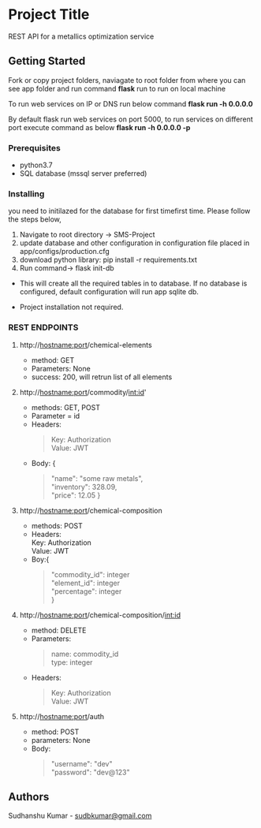 # Project Title

REST API for a metallics optimization service

## Getting Started

Fork or copy project folders, naviagate to root folder from where you can see app folder and run command **flask** run to run on local machine

To run web services on IP or DNS run below command
**flask run -h 0.0.0.0**

By default flask run web services on port 5000, to run services on different port execute command as below
**flask run -h 0.0.0.0 -p <port>**

### Prerequisites


* python3.7
* SQL database     (mssql server preferred)

### Installing

you need to initilazed for the database for first timefirst time. Please follow the steps below,
1. Navigate to root directory -> SMS-Project
2. update database and other configuration in configuration file placed in app/configs/production.cfg
3. download python library: pip install -r requirements.txt
2. Run command-> flask init-db

* This will create all the required tables in to database. If no database is configured, default configuration will run app sqlite db.

* Project installation not required.

### REST ENDPOINTS

1. http://<hostname:port>/chemical-elements
    * method: GET
    * Parameters: None
    * success: 200, will retrun list of all elements
2. http://<hostname:port>/commodity/<int:id>'
    * methods: GET, POST
    * Parameter = id
    * Headers:  
        >Key: Authorization   
        Value: JWT <JWT Token>  
    * Body: {  
        >"name": "some raw metals",  
        "inventory": 328.09,  
        "price": 12.05 
        }
3. http://<hostname:port>/chemical-composition
    * methods: POST
    * Headers:  
        Key: Authorization  
        Value: JWT <JWT Token>  
    * Boy:{  
       > "commodity_id": integer  
        "element_id": integer  
        "percentage": integer  
    }


4. http://<hostname:port>/chemical-composition/<int:id>
    * method: DELETE
    * Parameters:   
        >name: commodity_id  
        type: integer  
    * Headers:  
        >Key: Authorization  
        Value: JWT <JWT Token>

5. http://<hostname:port>/auth
    * method: POST
    * parameters: None  
    * Body:
       > "username": "dev"  
        "password": "dev@123"





## Authors

 Sudhanshu Kumar -  sudbkumar@gmail.com
